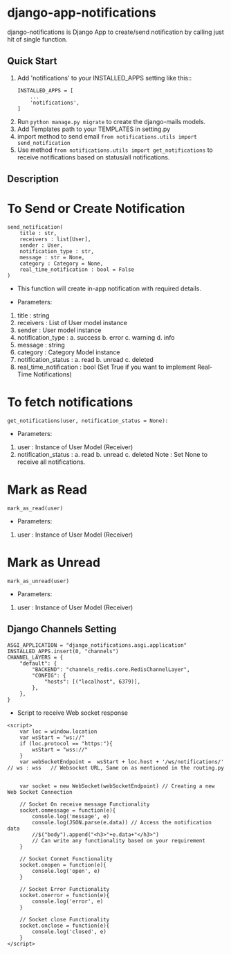 # django-app-notifications

django-notifications is Django App to create/send notification by calling just hit of single function.

Quick Start
-----------
1. Add 'notifications' to your INSTALLED_APPS setting like this::
    ```
    INSTALLED_APPS = [
        ...
        'notifications',
    ]
    ```
2. Run ``python manage.py migrate`` to create the django-mails models.
3. Add Templates path to your TEMPLATES in setting.py
4. import method to send email ``from notifications.utils import send_notification``
5. Use method ``from notifications.utils import get_notifications`` to receive notifications based on status/all notifications. 


Description
-----------
# To Send or Create Notification

```
send_notification(
    title : str,
    receivers : list[User],
    sender : User,
    notification_type : str,
    message : str = None,
    category : Category = None,
    real_time_notification : bool = False
)
```
* This function will create in-app notification with required details. 

* Parameters:
1. title : string
2. receivers : List of User model instance
3. sender : User model instance
4. notification_type : 
    a. success
    b. error
    c. warning
    d. info
5. message : string
6. category : Category Model instance
7. notification_status : 
    a. read
    b. unread
    c. deleted
8. real_time_notification : bool (Set True if you want to implement Real-Time Notifications)

# To fetch notifications

```
get_notifications(user, notification_status = None):
```
* Parameters:
1. user : Instance of User Model (Receiver)
2. notification_status :
    a. read
    b. unread
    c. deleted
    Note : Set None to receive all notifications.

# Mark as Read
```
mark_as_read(user)
```
* Parameters:
1. user : Instance of User Model (Receiver)

# Mark as Unread
```
mark_as_unread(user)
```
* Parameters:
1. user : Instance of User Model (Receiver)


Django Channels Setting
-----------------------

```
ASGI_APPLICATION = "django_notifications.asgi.application"
INSTALLED_APPS.insert(0, "channels")
CHANNEL_LAYERS = {
    "default": {
        "BACKEND": "channels_redis.core.RedisChannelLayer",
        "CONFIG": {
            "hosts": [("localhost", 6379)],
        },
    },
}
```

* Script to receive Web socket response

```
<script>
    var loc = window.location
    var wsStart = "ws://"
    if (loc.protocol == "https:"){
        wsStart = "wss://"
    }
    var webSocketEndpoint =  wsStart + loc.host + '/ws/notifications/'  // ws : wss   // Websocket URL, Same on as mentioned in the routing.py


    var socket = new WebSocket(webSocketEndpoint) // Creating a new Web Socket Connection

    // Socket On receive message Functionality
    socket.onmessage = function(e){
        console.log('message', e)
        console.log(JSON.parse(e.data)) // Access the notification data
        //$("body").append("<h3>"+e.data+"</h3>")
        // Can write any functionality based on your requirement
    }

    // Socket Connet Functionality
    socket.onopen = function(e){
        console.log('open', e)
    }

    // Socket Error Functionality
    socket.onerror = function(e){
        console.log('error', e)
    }

    // Socket close Functionality
    socket.onclose = function(e){
        console.log('closed', e)
    }
</script>
```